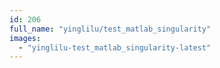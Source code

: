 ```yaml
---
id: 206
full_name: "yinglilu/test_matlab_singularity"
images: 
  - "yinglilu-test_matlab_singularity-latest"
---
```


